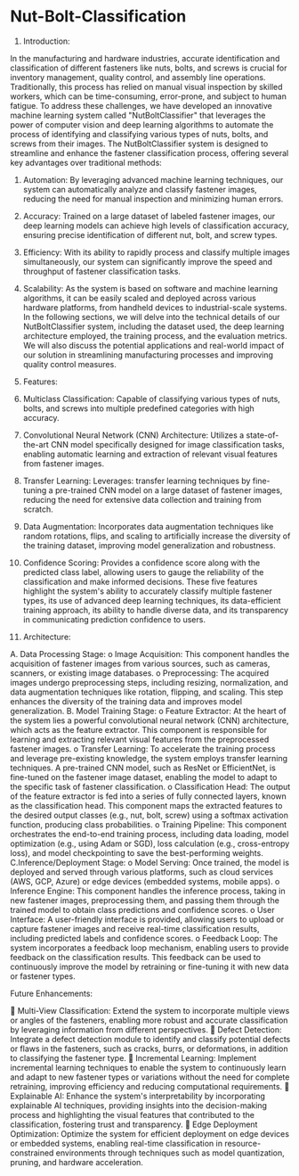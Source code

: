 # Nut-Bolt-Classification

1. Introduction:
   
In the manufacturing and hardware industries, accurate identification and classification of different fasteners like nuts, bolts, and screws is crucial for inventory management, quality control, and assembly line operations. Traditionally, this process has relied on manual visual inspection by skilled workers, which can be time-consuming, error-prone, and subject to human fatigue.
To address these challenges, we have developed an innovative machine learning system called "NutBoltClassifier" that leverages the power of computer vision and deep learning algorithms to automate the process of identifying and classifying various types of nuts, bolts, and screws from their images.
The NutBoltClassifier system is designed to streamline and enhance the fastener classification process, offering several key advantages over traditional methods:
1.	Automation: By leveraging advanced machine learning techniques, our system can automatically analyze and classify fastener images, reducing the need for manual inspection and minimizing human errors.
2.	Accuracy: Trained on a large dataset of labeled fastener images, our deep learning models can achieve high levels of classification accuracy, ensuring precise identification of different nut, bolt, and screw types.
3.	Efficiency: With its ability to rapidly process and classify multiple images simultaneously, our system can significantly improve the speed and throughput of fastener classification tasks.
4.	Scalability: As the system is based on software and machine learning algorithms, it can be easily scaled and deployed across various hardware platforms, from handheld devices to industrial-scale systems.
In the following sections, we will delve into the technical details of our NutBoltClassifier system, including the dataset used, the deep learning architecture employed, the training process, and the evaluation metrics. We will also discuss the potential applications and real-world impact of our solution in streamlining manufacturing processes and improving quality control measures.

 2. Features:
   
1. Multiclass Classification: Capable of classifying various types of nuts, bolts, and screws into multiple predefined categories with high accuracy.
2. Convolutional Neural Network (CNN) Architecture: Utilizes a state-of-the-art CNN model specifically designed for image classification tasks, enabling automatic learning and extraction of relevant visual features from fastener images.
3. Transfer Learning: Leverages: transfer learning techniques by fine-tuning a pre-trained CNN model on a large dataset of fastener images, reducing the need for extensive data collection and training from scratch.
4. Data Augmentation: Incorporates data augmentation techniques like random rotations, flips, and scaling to artificially increase the diversity of the training dataset, improving model generalization and robustness.
5. Confidence Scoring: Provides a confidence score along with the predicted class label, allowing users to gauge the reliability of the classification and make informed decisions.
These five features highlight the system's ability to accurately classify multiple fastener types, its use of advanced deep learning techniques, its data-efficient training approach, its ability to handle diverse data, and its transparency in communicating prediction confidence to users.

3. Architecture:

A. Data Processing Stage:
o	Image Acquisition: This component handles the acquisition of fastener images from various sources, such as cameras, scanners, or existing image databases.
o	Preprocessing: The acquired images undergo preprocessing steps, including resizing, normalization, and data augmentation techniques like rotation, flipping, and scaling. This step enhances the diversity of the training data and improves model generalization.
B. Model Training Stage:
o	Feature Extractor: At the heart of the system lies a powerful convolutional neural network (CNN) architecture, which acts as the feature extractor. This component is responsible for learning and extracting relevant visual features from the preprocessed fastener images.
o	Transfer Learning: To accelerate the training process and leverage pre-existing knowledge, the system employs transfer learning techniques. A pre-trained CNN model, such as ResNet or EfficientNet, is fine-tuned on the fastener image dataset, enabling the model to adapt to the specific task of fastener classification.
o	Classification Head: The output of the feature extractor is fed into a series of fully connected layers, known as the classification head. This component maps the extracted features to the desired output classes (e.g., nut, bolt, screw) using a softmax activation function, producing class probabilities.
o	Training Pipeline: This component orchestrates the end-to-end training process, including data loading, model optimization (e.g., using Adam or SGD), loss calculation (e.g., cross-entropy loss), and model checkpointing to save the best-performing weights.
C.Inference/Deployment Stage:
o	Model Serving: Once trained, the model is deployed and served through various platforms, such as cloud services (AWS, GCP, Azure) or edge devices (embedded systems, mobile apps).
o	Inference Engine: This component handles the inference process, taking in new fastener images, preprocessing them, and passing them through the trained model to obtain class predictions and confidence scores.
o	User Interface: A user-friendly interface is provided, allowing users to upload or capture fastener images and receive real-time classification results, including predicted labels and confidence scores.
o	Feedback Loop: The system incorporates a feedback loop mechanism, enabling users to provide feedback on the classification results. This feedback can be used to continuously improve the model by retraining or fine-tuning it with new data or fastener types.

Future Enhancements:

	Multi-View Classification: Extend the system to incorporate multiple views or angles of the fasteners, enabling more robust and accurate classification by leveraging information from different perspectives.
	Defect Detection: Integrate a defect detection module to identify and classify potential defects or flaws in the fasteners, such as cracks, burrs, or deformations, in addition to classifying the fastener type.
	Incremental Learning: Implement incremental learning techniques to enable the system to continuously learn and adapt to new fastener types or variations without the need for complete retraining, improving efficiency and reducing computational requirements.
	Explainable AI: Enhance the system's interpretability by incorporating explainable AI techniques, providing insights into the decision-making process and highlighting the visual features that contributed to the classification, fostering trust and transparency.
	Edge Deployment Optimization: Optimize the system for efficient deployment on edge devices or embedded systems, enabling real-time classification in resource-constrained environments through techniques such as model quantization, pruning, and hardware acceleration. 

